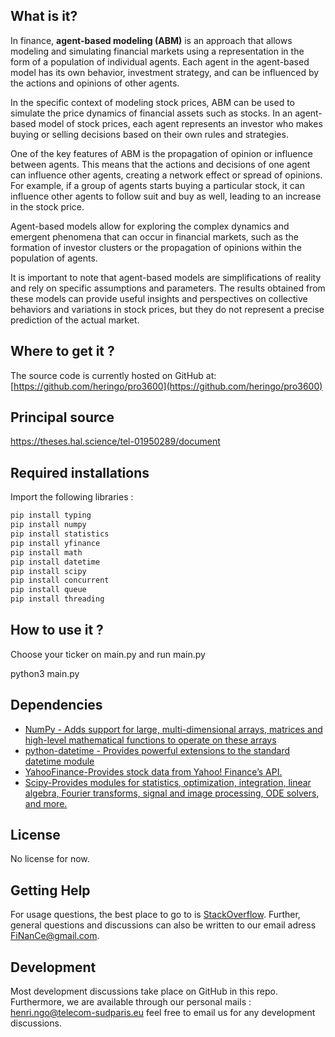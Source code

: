 ## What is it?

In finance, **agent-based modeling (ABM)** is an approach that allows modeling and simulating financial markets using a representation in the form of a population of individual agents. Each agent in the agent-based model has its own behavior, investment strategy, and can be influenced by the actions and opinions of other agents.

In the specific context of modeling stock prices, ABM can be used to simulate the price dynamics of financial assets such as stocks. In an agent-based model of stock prices, each agent represents an investor who makes buying or selling decisions based on their own rules and strategies.

One of the key features of ABM is the propagation of opinion or influence between agents. This means that the actions and decisions of one agent can influence other agents, creating a network effect or spread of opinions. For example, if a group of agents starts buying a particular stock, it can influence other agents to follow suit and buy as well, leading to an increase in the stock price.

Agent-based models allow for exploring the complex dynamics and emergent phenomena that can occur in financial markets, such as the formation of investor clusters or the propagation of opinions within the population of agents.

It is important to note that agent-based models are simplifications of reality and rely on specific assumptions and parameters. The results obtained from these models can provide useful insights and perspectives on collective behaviors and variations in stock prices, but they do not represent a precise prediction of the actual market.

## Where to get it ?

The source code is currently hosted on GitHub at: [https://github.com/heringo/pro3600](https://github.com/heringo/pro3600)

## Principal source 

https://theses.hal.science/tel-01950289/document

## Required installations

Import the following libraries :

```python
pip install typing
pip install numpy
pip install statistics
pip install yfinance
pip install math 
pip install datetime
pip install scipy
pip install concurrent
pip install queue
pip install threading
```

## How to use it ? 

Choose your ticker on main.py and run main.py

python3 main.py

## Dependencies

- [NumPy - Adds support for large, multi-dimensional arrays, matrices and high-level mathematical functions to operate on these arrays](https://www.numpy.org/)
- [python-datetime - Provides powerful extensions to the standard datetime module](https://dateutil.readthedocs.io/en/stable/index.html)
- [YahooFinance-Provides stock data from Yahoo! Finance’s API.](https://pypi.org/project/yfinance/)
- [Scipy-Provides modules for statistics, optimization, integration, linear algebra, Fourier transforms, signal and image processing, ODE solvers, and more.](https://pypi.org/project/scipy/)


## License

No license for now.

## Getting Help

For usage questions, the best place to go to is [StackOverflow](https://stackoverflow.com/questions). Further, general questions and discussions can also be written to our email adress FiNanCe@gmail.com.

## Development

Most development discussions take place on GitHub in this repo. Furthermore, we are available through our personal mails : henri.ngo@telecom-sudparis.eu feel free to email us for any development discussions.
